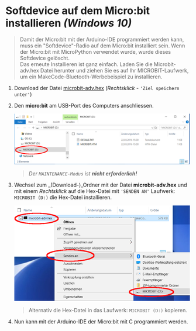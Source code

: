 # Softdevice auf dem Micro:bit installieren _(Windows 10)_

> Damit der Micro:bit mit der Arduino-IDE programmiert werden kann, muss ein "Softdevice"-Radio auf dem Micro:bit installiert sein. Wenn der Micro:bit mit MicroPython verwendet wurde, wurde dieses Softdevice gelöscht.  
Das erneute Installieren ist ganz einfach. Laden Sie die Microbit-adv.hex Datei herunter und ziehen Sie es auf Ihr MICROBIT-Laufwerk, um ein MakeCode-Bluetooth-Werbebeispiel zu installieren.


1. Download der Datei [microbit-adv.hex](microbit-adv.hex) (*Rechtsklick -* `'Ziel speichern unter'`)


2. Den **micro:bit** am USB-Port des Computers anschliessen.  
    
    ![Laufwerk MICROBIT](bilder/laufwerk_microbit.png)  
    
    > _Der `MAINTENANCE-Modus` ist **nicht erforderlich!**_


3.  Wechsel zum _(Download-)_Ordner mit der Datei **microbit-adv.hex** und  
mit einem _Rechtsklick_ auf die Hex-Datei mit `'SENDEN AN'` Laufwerk: `MICROBIT (D:)` die Hex-Datei installieren.  

    ![Senden an](bilder/senden_an.png)  

    > Alternativ die Hex-Datei in das Laufwerk: `MICROBIT (D:)` kopieren.


4. Nun kann mit der Arduino-IDE der Micro:bit mit C programmiert werden.
